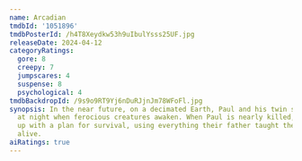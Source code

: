 ```yaml
---
name: Arcadian
tmdbId: '1051896'
tmdbPosterId: /h4T8Xeydkw53h9uIbulYsss25UF.jpg
releaseDate: 2024-04-12
categoryRatings:
  gore: 8
  creepy: 7
  jumpscares: 4
  suspense: 8
  psychological: 4
tmdbBackdropId: /9s9o9RT9Yj6nDuRJjnJm78WFoFl.jpg
synopsis: In the near future, on a decimated Earth, Paul and his twin sons face terror
  at night when ferocious creatures awaken. When Paul is nearly killed, the boys come
  up with a plan for survival, using everything their father taught them to keep him
  alive.
aiRatings: true
---
```


